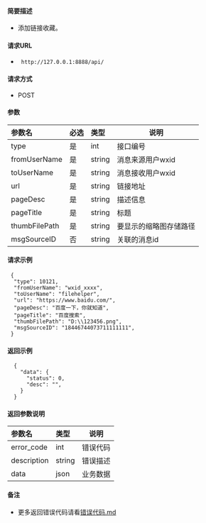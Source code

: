 #### 简要描述

- 添加链接收藏。

#### 请求URL

- ` http://127.0.0.1:8888/api/`

#### 请求方式

- POST

#### 参数

| 参数名           | 必选 | 类型      | 说明          |   
|:--------------|:---|:--------|-------------|   
| type          | 是  | int     | 接口编号        |   
| fromUserName  | 是  | string  | 消息来源用户wxid  |   
| toUserName    | 是  | string  | 消息接收用户wxid  |   
| url           | 是  | string	 | 链接地址        |
| pageDesc      | 是  | string  | 描述信息        |   
| pageTitle     | 是  | string  | 标题          |   
| thumbFilePath | 是  | string  | 要显示的缩略图存储路径 |   
| msgSourceID   | 否  | string  | 关联的消息id     |   

#### 请求示例

```
 {
  "type": 10121,
  "fromUserName": "wxid_xxxx",
  "toUserName": "filehelper",
  "url": "https://www.baidu.com/",
  "pageDesc": "百度一下，你就知道",
  "pageTitle": "百度搜索",
  "thumbFilePath": "D:\\123456.png",
  "msgSourceID": "18446744073711111111",
 }

```

#### 返回示例

``` 
  {
    "data": {
      "status": 0,
      "desc": "",
    }
  }
```

#### 返回参数说明

| 参数名         | 类型     | 说明   |   
|:------------|:-------|------|   
| error_code  | int    | 错误代码 |   
| description | string | 错误描述 |   
| data        | json   | 业务数据 |   

#### 备注

- 更多返回错误代码请看[错误代码.md](../错误代码.md)





